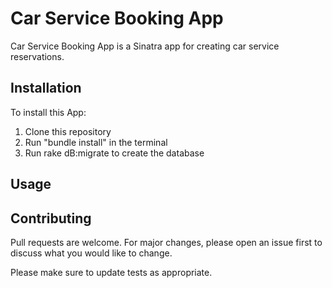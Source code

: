 # Car Service Booking App

Car Service Booking App is a Sinatra app for creating car service reservations.

## Installation

To install this App:

1. Clone this repository
2. Run "bundle install" in the terminal
3. Run rake dB:migrate to create the database

## Usage

## Contributing

Pull requests are welcome. For major changes, please open an issue first to discuss what you would like to change.

Please make sure to update tests as appropriate.
